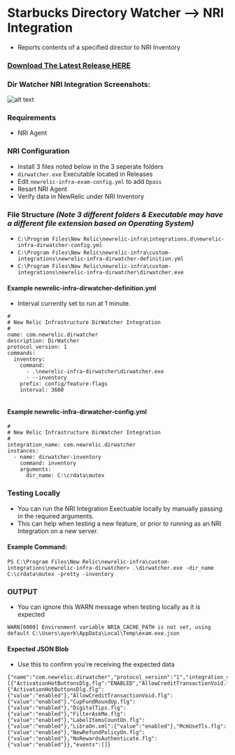 # Starbucks Directory Watcher --> NRI Integration
* Reports contents of a specified director to NRI Inventory

### [Download The Latest Release HERE](https://source.datanerd.us/xxxxxxxx)

### Dir Watcher NRI Integration Screenshots:
![alt text](https://source.datanerd.us/FIT/DirWatcher/blob/master/images/DirWatcher.jpg "Logo Title Text 1")


### Requirements
* NRI Agent


### NRI Configuration


* Install 3 files noted below in the 3 seperate folders
* `dirwatcher.exe` Executable located in Releases
* Edit `newrelic-infra-exam-config.yml` to add `Dpass`
* Resart NRI Agent
* Verify data in NewRelic under NRI Inventory

### File Structure _(Note 3 different folders & Executable may have a different file extension based on Operating System)_
* `C:\Program Files\New Relic\newrelic-infra\integrations.d\newrelic-infra-dirwatcher-config.yml`
* `C:\Program Files\New Relic\newrelic-infra\custom-integrations\newrelic-infra-dirwatcher-definition.yml`
* `C:\Program Files\New Relic\newrelic-infra\custom-integrations\newrelic-infra-dirwatcher\dirwatcher.exe`


#### Example newrelic-infra-dirwatcher-definition.yml
* Interval currently set to run at 1 minute.
```
#
# New Relic Infrastructure DirWatcher Integration
#
name: com.newrelic.dirwatcher
description: DirWatcher
protocol_version: 1
commands:
  inventory:
    command:
      - .\newrelic-infra-dirwatcher\dirwatcher.exe
      - --inventory
    prefix: config/feature-flags
    interval: 3600 
    
```
#### Example newrelic-infra-dirwatcher-config.yml
```
#
# New Relic Infrastructure DirWatcher Integration
#
integration_name: com.newrelic.dirwatcher
instances:
  - name: dirwatcher-inventory
    command: inventory
    arguments:
      dir_name: C:\crdata\mutex
``` 

### Testing Locally

* You can run the NRI Integration Exectuable locally by manually passing in the required arguments.
* This can help when testing a new feature, or prior to running as an NRI Integration on a new server.

#### Example Command:
```
PS C:\Program Files\New Relic\newrelic-infra\custom-integrations\newrelic-infra-dirwatcher> .\dirwatcher.exe -dir_name C:\crdata\mutex -pretty -inventory
```
### OUTPUT
* You can ignore this WARN message when testing locally as it is expected
```
WARN[0000] Environment variable NRIA_CACHE_PATH is not set, using default C:\Users\ayork\AppData\Local\Temp\exam.exe.json
```
#### Expected JSON Blob
* Use this to confirm you're receiving the expected data
```
{"name":"com.newrelic.dirwatcher","protocol_version":"1","integration_version":"0.1.0","metrics":[{"ActivationHotButtonsDlg.flg":"ENABLED","AllowCreditTransactionVoid.flg":"ENABLED","CupFundRoundUp.flg":"ENABLED","DigitalTips.flg":"ENABLED","FilterAskMe.flg":"ENABLED","LabelItemsCountOn.flg":"ENABLED","LibraOn.xml":"ENABLED","McmUseTls.flg":"ENABLED","NewRefundPolicyOn.flg":"ENABLED","NoRewardsAuthenticate.flg":"ENABLED","event_type":"DirWatcher"}],"inventory":{"ActivationHotButtonsDlg.flg":{"value":"enabled"},"AllowCreditTransactionVoid.flg":{"value":"enabled"},"CupFundRoundUp.flg":{"value":"enabled"},"DigitalTips.flg":{"value":"enabled"},"FilterAskMe.flg":{"value":"enabled"},"LabelItemsCountOn.flg":{"value":"enabled"},"LibraOn.xml":{"value":"enabled"},"McmUseTls.flg":{"value":"enabled"},"NewRefundPolicyOn.flg":{"value":"enabled"},"NoRewardsAuthenticate.flg":{"value":"enabled"}},"events":[]}

```
